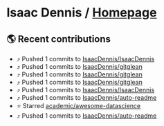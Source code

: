 # Isaac Dennis / [Homepage](https://isaacdennis.tech/)

## :earth_americas: Recent contributions

* ⤴️ Pushed 1 commits to [IsaacDennis/IsaacDennis](https://github.com/IsaacDennis/IsaacDennis)
* ⤴️ Pushed 1 commits to [IsaacDennis/gitglean](https://github.com/IsaacDennis/gitglean)
* ⤴️ Pushed 1 commits to [IsaacDennis/gitglean](https://github.com/IsaacDennis/gitglean)
* ⤴️ Pushed 1 commits to [IsaacDennis/gitglean](https://github.com/IsaacDennis/gitglean)
* ⤴️ Pushed 1 commits to [IsaacDennis/IsaacDennis](https://github.com/IsaacDennis/IsaacDennis)
* ⤴️ Pushed 1 commits to [IsaacDennis/auto-readme](https://github.com/IsaacDennis/auto-readme)
* ⭐ Starred [academic/awesome-datascience](https://github.com/academic/awesome-datascience)
* ⤴️ Pushed 1 commits to [IsaacDennis/auto-readme](https://github.com/IsaacDennis/auto-readme)
